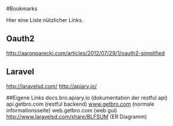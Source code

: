 #Bookmarks

Hier eine Liste nützlicher Links.

## Oauth2
http://aaronparecki.com/articles/2012/07/29/1/oauth2-simplified

## Laravel
http://laravelsd.com/
http://apiary.io/


##Eigene Links
docs.bro.apiary.io (dokumentation der restful api)
api.getbro.com (restful backend)
www.getbro.com (normale informationsseite)
web.getbro.com (web gui)
http://www.laravelsd.com/share/BLFSUM (ER Diagramm)
